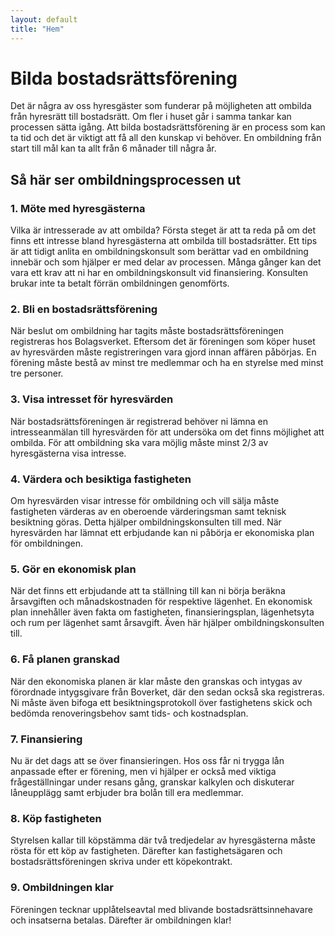 ```yaml
---
layout: default
title: "Hem"
---
```


# Bilda bostadsrättsförening 
Det är några av oss hyresgäster som funderar på möjligheten att ombilda från hyresrätt till bostadsrätt. Om fler i huset går i samma tankar kan processen sätta igång. Att bilda bostadsrättsförening är en process som kan ta tid och det är viktigt att få all den kunskap vi behöver. En ombildning från start till mål kan ta allt från 6 månader till några år. 

## Så här ser ombildningsprocessen ut

### 1. Möte med hyresgästerna
Vilka är intresserade av att ombilda? Första steget är att ta reda på om det finns ett intresse bland hyresgästerna att ombilda till bostadsrätter. Ett tips är att tidigt anlita en ombildningskonsult som berättar vad en ombildning innebär och som hjälper er med delar av processen. Många gånger kan det vara ett krav att ni har en ombildningskonsult vid finansiering. Konsulten brukar inte ta betalt förrän ombildningen genomförts.

### 2. Bli en bostadsrättsförening
När beslut om ombildning har tagits måste bostadsrättsföreningen registreras hos Bolagsverket. Eftersom det är föreningen som köper huset av hyresvärden måste registreringen vara gjord innan affären påbörjas. En förening måste bestå av minst tre medlemmar och ha en styrelse med minst tre personer.

### 3. Visa intresset för hyresvärden
När bostadsrättsföreningen är registrerad behöver ni lämna en intresseanmälan till hyresvärden för att undersöka om det finns möjlighet att ombilda. För att ombildning ska vara möjlig måste minst 2/3 av hyresgästerna visa intresse.

### 4. Värdera och besiktiga fastigheten
Om hyresvärden visar intresse för ombildning och vill sälja måste fastigheten värderas av en oberoende värderingsman samt teknisk besiktning göras. Detta hjälper ombildningskonsulten till med. När hyresvärden har lämnat ett erbjudande kan ni påbörja er ekonomiska plan för ombildningen.

### 5. Gör en ekonomisk plan
När det finns ett erbjudande att ta ställning till kan ni börja beräkna årsavgiften och månadskostnaden för respektive lägenhet. En ekonomisk plan innehåller även fakta om fastigheten, finansieringsplan, lägenhetsyta och rum per lägenhet samt årsavgift. Även här hjälper ombildningskonsulten till.

### 6. Få planen granskad
När den ekonomiska planen är klar måste den granskas och intygas av förordnade intygsgivare från Boverket, där den sedan också ska registreras. Ni måste även bifoga ett besiktningsprotokoll över fastighetens skick och bedömda renoveringsbehov samt tids- och kostnadsplan.

### 7. Finansiering
Nu är det dags att se över finansieringen. Hos oss får ni trygga lån anpassade efter er förening, men vi hjälper er också med viktiga frågeställningar under resans gång, granskar kalkylen och diskuterar låneupplägg samt erbjuder bra bolån till era medlemmar.

### 8. Köp fastigheten
Styrelsen kallar till köpstämma där två tredjedelar av hyresgästerna måste rösta för ett köp av fastigheten. Därefter kan fastighetsägaren och bostadsrättsföreningen skriva under ett köpekontrakt.

### 9. Ombildningen klar
Föreningen tecknar upplåtelseavtal med blivande bostadsrättsinnehavare och insatserna betalas. Därefter är ombildningen klar!